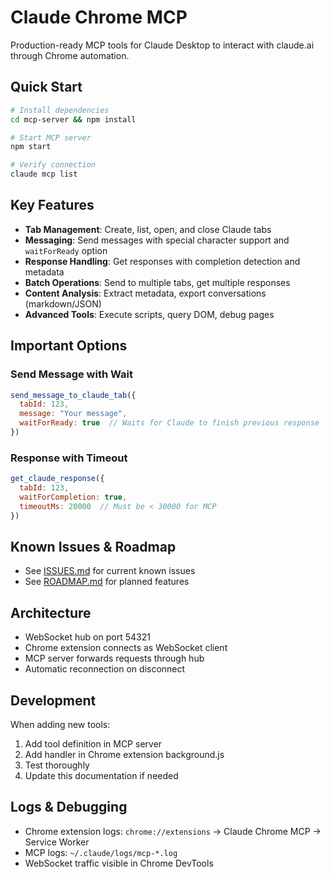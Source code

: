 # Claude Chrome MCP

Production-ready MCP tools for Claude Desktop to interact with claude.ai through Chrome automation.

## Quick Start

```bash
# Install dependencies
cd mcp-server && npm install

# Start MCP server
npm start

# Verify connection
claude mcp list
```

## Key Features

- **Tab Management**: Create, list, open, and close Claude tabs
- **Messaging**: Send messages with special character support and `waitForReady` option
- **Response Handling**: Get responses with completion detection and metadata
- **Batch Operations**: Send to multiple tabs, get multiple responses
- **Content Analysis**: Extract metadata, export conversations (markdown/JSON)
- **Advanced Tools**: Execute scripts, query DOM, debug pages

## Important Options

### Send Message with Wait
```javascript
send_message_to_claude_tab({
  tabId: 123,
  message: "Your message",
  waitForReady: true  // Waits for Claude to finish previous response
})
```

### Response with Timeout
```javascript
get_claude_response({
  tabId: 123,
  waitForCompletion: true,
  timeoutMs: 20000  // Must be < 30000 for MCP
})
```

## Known Issues & Roadmap

- See [ISSUES.md](ISSUES.md) for current known issues
- See [ROADMAP.md](ROADMAP.md) for planned features

## Architecture

- WebSocket hub on port 54321
- Chrome extension connects as WebSocket client
- MCP server forwards requests through hub
- Automatic reconnection on disconnect

## Development

When adding new tools:
1. Add tool definition in MCP server
2. Add handler in Chrome extension background.js
3. Test thoroughly
4. Update this documentation if needed

## Logs & Debugging

- Chrome extension logs: `chrome://extensions` → Claude Chrome MCP → Service Worker
- MCP logs: `~/.claude/logs/mcp-*.log`
- WebSocket traffic visible in Chrome DevTools